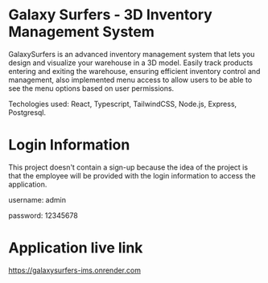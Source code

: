 # Galaxy Surfers - 3D Inventory Management System

GalaxySurfers is an advanced inventory management system that lets you design and visualize your warehouse in a 3D model. Easily track products entering and exiting the warehouse, ensuring efficient inventory control and management, also implemented menu access to allow users to be able to see the menu options based on user permissions.

Techologies used: React, Typescript, TailwindCSS, Node.js, Express, Postgresql.

# Login Information
This project doesn't contain a sign-up because the idea of the project is that the employee will be provided with the login information to access the application.

<p>username: admin</p>
<p>password: 12345678</p>

# Application live link
https://galaxysurfers-ims.onrender.com

